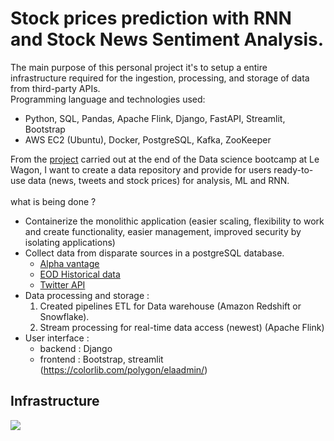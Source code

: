 # Stock prices prediction with RNN and Stock News Sentiment Analysis.
The main purpose of this personal project it's to setup a entire infrastructure required for the ingestion, processing, and storage of data from third-party APIs.  
Programming language and technologies used:
- Python, SQL, Pandas, Apache Flink, Django, FastAPI, Streamlit, Bootstrap
- AWS EC2 (Ubuntu), Docker, PostgreSQL, Kafka, ZooKeeper

From the [project](https://github.com/FrCloers/stock_news_pred) carried out at the end of the Data science bootcamp at Le Wagon, I want to create a data repository and provide for users ready-to-use data (news, tweets and stock prices) for analysis, ML and RNN.
<br><br />
what is being done ?
- Containerize the monolithic application (easier scaling, flexibility to work and create functionality, easier management, improved security by isolating applications)
- Collect data from disparate sources in a postgreSQL database.
    - [Alpha vantage](https://www.alphavantage.co/documentation/)
    - [EOD Historical data](https://eodhistoricaldata.com/financial-apis/financial-news-api/)
    - [Twitter API](https://developer.twitter.com/en/docs/twitter-api)
- Data processing and storage : 
    1. Created pipelines ETL for Data warehouse (Amazon Redshift or Snowflake).
    2. Stream processing for real-time data access (newest) (Apache Flink)
- User interface :
    - backend : Django
    - frontend : Bootstrap, streamlit (https://colorlib.com/polygon/elaadmin/)
## Infrastructure  
<img src="https://docs.google.com/drawings/d/e/2PACX-1vT__ZhdYUCwcakf5-tnuEDev2UXDrCnYE2dP62SLgbIrfUz0Eb_GKW-On-toyCjKPzr1sdn7X2et1um/pub?w=480&amp;h=360">
